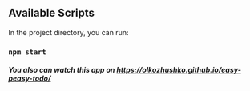 ## Available Scripts

In the project directory, you can run:

### `npm start`

##### You also can watch this app on https://olkozhushko.github.io/easy-peasy-todo/
